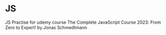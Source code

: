 # JS
JS Practise for udemy course The Complete JavaScript Course 2023: From Zero to Expert! by Jonas Schmedtmann

